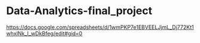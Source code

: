 # Data-Analytics-final_project


https://docs.google.com/spreadsheets/d/1wmPKP7e1EBVEELJjmL_Dj772Kt1whxlNk_I_wDkBfeg/edit#gid=0
